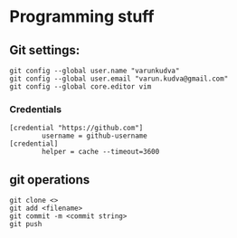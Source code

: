 # Programming stuff
## Git settings:
```
git config --global user.name "varunkudva"
git config --global user.email "varun.kudva@gmail.com"
git config --global core.editor vim
```
### Credentials
```
[credential "https://github.com"]
        username = github-username
[credential]
        helper = cache --timeout=3600
```
## git operations
```
git clone <>
git add <filename>
git commit -m <commit string>
git push
```
